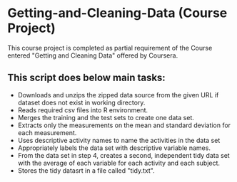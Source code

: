 # Getting-and-Cleaning-Data (Course Project)
This course project is completed as partial requirement of the Course entered "Getting and Cleaning Data" offered by Coursera.

## This script does below main tasks:
*  Downloads and unzips the zipped data source from the given URL if dataset does not exist in working directory.
*  Reads required csv files into R environment.
*  Merges the training and the test sets to create one data set.
*  Extracts only the measurements on the mean and standard deviation for each measurement.
*  Uses descriptive activity names to name the activities in the data set
*  Appropriately labels the data set with descriptive variable names.
*  From the data set in step 4, creates a second, independent tidy data set with the average of each variable for each activity and each subject.
*  Stores the tidy datasrt in a file called "tidy.txt".

